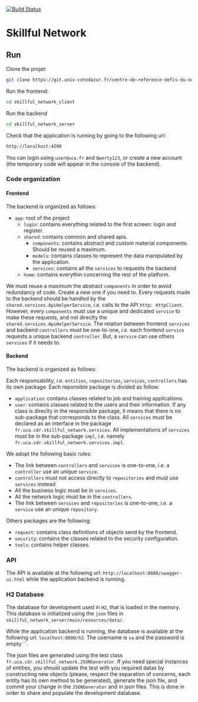 [![Build Status](https://travis-ci.org/danglotb/skillful_network.svg?branch=master)](https://travis-ci.org/danglotb/skillful_network)

# Skillful Network

## Run

Clone the projet:
```sh
git clone https://git.univ-cotedazur.fr/centre-de-reference-defis-du-numerique/skillful-network.git
```

Run the frontend:
```sh
cd skillful_network_client
```

Run the backend
```sh
cd skillful_network_server
```

Check that the application is running by going to the following url:
```sh
http://localhost:4200
```

You can login using `user@uca.fr` and `Qwerty123`, or create a new account (the temporary code will appear in the console of the backend).

### Code organization

#### Frontend

The backend is organized as follows:

  - `app`: root of the project
    - `login`: contains everything related to the first screen: login and register.
    - `shared`: contains common and shared apis.
      - `components`: contains abstract and custom material components. Should be reused a maximum.
      - `models`: contains classes to represent the data manipulated by the application.
      - `services`: contains all the `services` to requests the backend
    - `home`: contains everythin concerning the rest of the platform.

We must reuse a maximum the abstract `components` in order to avoid redundancy of code. Create a new one if you need to.
Every requests made to the backend should be handled by the `shared.services.ApiHelperService`, _i.e._ calls to the API `http: HttpClient`.
However, every `components` must use a unique and dedicated `service` to make these requests, and not direclty the `shared.services.ApiHelperService`.
The relation between frontend `services` and backend `controllers` must be one-to-one, _i.e._ each frontend `service` requests a unique backend `controller`.
But, a `service` can use others `services` if it needs to.

#### Backend

The backend is organized as follows:

Each responsability, _i.e._ `entities`, `repositories`, `services`, `controllers` has its own package.
Each reponsible package is divided as follow:
  - `application`: contains classes related to job and training applications.
  - `user`: contains classes related to the users and their information.
If any class is direclty in the responsible package, it means that there is no sub-package that corresponds to the class.
All `services` must be declared as an interface in the package `fr.uca.cdr.skillful_network.services`.
All implementations of `services` must be in the sub-package `impl`, _i.e._ namely `fr.uca.cdr.skillful_network.services.impl`.

We adopt the following basic rules:
 - The link between `controllers` and `services` is one-to-one, _i.e._ a `controller` use an unique `service`.
 - `controllers` must not access directly to `repositories` and must use `services` instead.
 - All the business logic must be in `services`.
 - All the network logic must be in the `controllers`.
 - The link between `services` and `repositories` is one-to-one, _i.e._ a `service` use an unique `repository`.

Others packages are the following:
 - `request`: contains class definitions of objects send by the frontend.
 - `security`: contains the classes related to the security configuration.
 - `tools`: contains helper classes.

### API

The API is available at the following url: `http://localhost:8080/swagger-ui.html` while the application backend is running.

### H2 Database

The database for development used in `H2`, that is loaded in the memory. This database is initialized using the `json` files in `skillful_network_server/main/resources/data/`.

While the application backend is running, the database is available at the following url: `localhost:8080/h2`.
The username is `sa` and the password is empty ``.

The json files are generated using the test class `fr.uca.cdr.skillful_network.JSONGenerator`. If you need special instances of entities, you should update the test with you required datas by constructing new objects (please, respect the separation of concerns, each entity has its own method to be generated), generate the json file, and commit your change in the `JSONGenerator` and in json files.
This is done in order to share and populate the development database.
